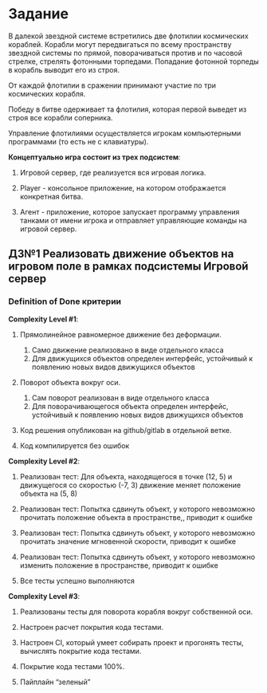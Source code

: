 # Задание  

В далекой звездной системе встретились две флотилии космических кораблей. Корабли могут передвигаться по всему пространству звездной системы по прямой, поворачиваться против и по часовой стрелке, стрелять фотонными торпедами. Попадание фотонной торпеды в корабль выводит его из строя.

От каждой флотилии в сражении принимают участие по три космических корабля.

Победу в битве одерживает та флотилия, которая  первой выведет из строя все корабли соперника.

Управление флотилиями осуществляется игрокам компьютерными программами (то есть не с клавиатуры).

**Концептуально игра состоит из трех подсистем**:

1. Игровой сервер, где реализуется вся игровая логика.

2. Player - консольное приложение, на котором отображается конкретная битва.

3. Агент - приложение, которое запускает программу управления танками от имени игрока и отправляет управляющие команды на игровой сервер.

## ДЗ№1 Реализовать движение объектов на игровом поле в рамках подсистемы Игровой сервер

### Definition of Done критерии

**Complexity Level #1**:

1. Прямолинейное равномерное движение без деформации.
   1. Само движение реализовано в виде отдельного класса
   2. Для движущихся объектов определен интерфейс, устойчивый к появлению новых видов движущихся объектов

2. Поворот объекта вокруг оси.
   1. Сам поворот реализован в виде отдельного класса
   2. Для поворачивающегося объекта определен интерфейс, устойчивый к появлению новых видов движущихся объектов

3. Код решения опубликован на github/gitlab в отдельной ветке.

4. Код компилируется без ошибок

**Complexity Level #2**:

1. Реализован тест: Для объекта, находящегося в точке (12, 5) и движущегося со скоростью (-7, 3) движение меняет положение объекта на (5, 8)

2. Реализован тест: Попытка сдвинуть объект, у которого невозможно прочитать положение объекта в пространстве,, приводит к ошибке

3. Реализован тест: Попытка сдвинуть объект, у которого невозможно прочитать значение мгновенной скорости, приводит к ошибке

4. Реализован тест: Попытка сдвинуть объект, у которого невозможно изменить положение в пространстве, приводит к ошибке

5. Все тесты успешно выполняются

**Complexity Level #3**:

1. Реализованы тесты для поворота корабля вокруг собственной оси.

2. Настроен расчет покрытия кода тестами.

3. Настроен CI, который умеет собирать проект и прогонять тесты, вычислять покрытие кода тестами.

4. Покрытие кода тестами 100%.

5. Пайплайн “зеленый”
